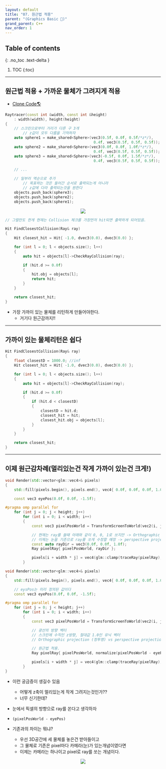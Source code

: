 ```yaml
---
layout: default
title: "07. 원근법 적용"
parent: "(Graphics Basic 🎡)"
grand_parent: C++
nav_order: 1
---
```


## Table of contents
{: .no_toc .text-delta }

1. TOC
{:toc}

---

## 원근법 적용 + 가까운 물체가 그려지게 적용

* [Clone Code🌎](https://github.com/EasyCoding-7/Dx11ExampleWithImgui/tree/11/09)

```cpp
Raytracer(const int &width, const int &height)
    : width(width), height(height)
{
    // 스크린으로부터 거리가 다른 구 3개
        // z값이 모두 다름을 기억하자
    auto sphere1 = make_shared<Sphere>(vec3(0.5f, 0.0f, 0.5f/*z*/), 
                                        0.4f, vec3(0.5f, 0.5f, 0.5f));
    auto sphere2 = make_shared<Sphere>(vec3(0.0f, 0.0f, 1.0f/*z*/), 
                                        0.4f, vec3(0.5f, 0.5f, 0.5f));
    auto sphere3 = make_shared<Sphere>(vec3(-0.5f, 0.0f, 1.5f/*z*/), 
                                        0.4f, vec3(0.5f, 0.5f, 0.5f));

    // ...

    // 일부러 역순으로 추가
        // 목표하는 것은 들어간 순서로 출력되는게 아니라
        // z값에 다라 출력되는것을 원한다
    objects.push_back(sphere3);
    objects.push_back(sphere2);
    objects.push_back(sphere1);
```

<p align="center">
  <img src="https://taehyungs-programming-blog.github.io/blog/assets/images/cpp/graphics/graphics-7-2.png"/>
</p>

```cpp
// 그럴만도 한게 현재는 Collision 체크를 가장먼저 hit되면 출력하게 되어있음.

Hit FindClosestCollision(Ray& ray)
{
    Hit closest_hit = Hit{ -1.0, dvec3(0.0), dvec3(0.0) };

    for (int l = 0; l < objects.size(); l++)
    {
        auto hit = objects[l]->CheckRayCollision(ray);

        if (hit.d >= 0.0f)
        {
            hit.obj = objects[l];
            return hit;
        }
    }

    return closest_hit;
}
```

* 가장 가까이 있는 물체를 리턴하게 만들어야한다.
    * 거기다 원근감까지!!

---

## 가까이 있는 물체리턴은 쉽다

```cpp
Hit FindClosestCollision(Ray& ray)
{
    float closestD = 1000.0; //inf
    Hit closest_hit = Hit{ -1.0, dvec3(0.0), dvec3(0.0) };

    for (int l = 0; l < objects.size(); l++)
    {
        auto hit = objects[l]->CheckRayCollision(ray);

        if (hit.d >= 0.0f)
        {
            if (hit.d < closestD)
            {
                closestD = hit.d;
                closest_hit = hit;
                closest_hit.obj = objects[l];
            }
        }
    }

    return closest_hit;
}
```

---

## 이제 원근감차례(멀리있는건 작게 가까이 있는건 크게!)

```cpp
void Render(std::vector<glm::vec4>& pixels)
{
    std::fill(pixels.begin(), pixels.end(), vec4{ 0.0f, 0.0f, 0.0f, 1.0f });

    const vec3 eyePos(0.0f, 0.0f, -1.5f);

#pragma omp parallel for
    for (int j = 0; j < height; j++)
        for (int i = 0; i < width; i++)
        {
            const vec3 pixelPosWorld = TransformScreenToWorld(vec2(i, j));

            // 현재는 ray를 쏠때 아래와 같이 0, 0, 1로 쏘지만 -> Orthographic projection (정투영)
            // 이제는 눈을 기준으로 ray를 쏘게 수정할 예정 -> perspective projection (원근투영)
            const auto rayDir = vec3(0.0f, 0.0f, 1.0f);
            Ray pixelRay{ pixelPosWorld, rayDir };

            pixels[i + width * j] = vec4(glm::clamp(traceRay(pixelRay), 0.0f, 1.0f), 1.0f);
        }
```

```cpp
void Render(std::vector<glm::vec4>& pixels)
{
    std::fill(pixels.begin(), pixels.end(), vec4{ 0.0f, 0.0f, 0.0f, 1.0f });

    // eysPos는 미리 정의된 값이다
    const vec3 eyePos(0.0f, 0.0f, -1.5f);

#pragma omp parallel for
    for (int j = 0; j < height; j++)
        for (int i = 0; i < width; i++)
        {
            const vec3 pixelPosWorld = TransformScreenToWorld(vec2(i, j));

            // 광선의 방향 벡터
            // 스크린에 수직인 z방향, 절대값 1.0인 유닉 벡터
            // Orthographic projection (정투영) vs perspective projection (원근투영)

            // 원근법 적용.
            Ray pixelRay{ pixelPosWorld, normalize(pixelPosWorld - eyePos)};

            pixels[i + width * j] = vec4(glm::clamp(traceRay(pixelRay), 0.0f, 1.0f), 1.0f);
        }
}
```

* 이런 궁금증이 생길수 있음
    * 어떻게 z축이 멀리있는게 작게 그려지는것인가??
    * 너무 신기한데?

* 눈에서 픽셀의 방향으로 ray를 쏜다고 생각하자
* `(pixelPosWorld - eyePos)`

* 기존과의 차이는 뭐냐?
    * 우선 3D공간에 세 물체를 놓은건 받아들이고 
    * 그 물체로 기존은 pixel마다 카메라(눈)가 있는개념이였다면
    * 이제는 카메라는 하나이고 pixel로 ray를 쏘는 개념이다.

<p align="center">
  <img src="https://taehyungs-programming-blog.github.io/blog/assets/images/cpp/graphics/graphics-7-4.png"/>
</p>